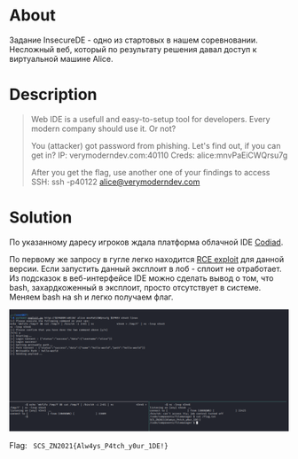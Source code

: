 # About  

Задание InsecureDE - одно из стартовых в нашем соревновании. Несложный веб, который по результату решения давал доступ к виртуальной машине Alice.

# Description

> Web IDE is a usefull and easy-to-setup tool for developers. Every modern company should use it. Or not?
>
> You (attacker) got password from phishing. Let's find out, if you can get in? IP: verymoderndev.com:40110 Creds: alice:mnvPaEiCWQrsu7g
>
> After you get the flag, use another one of your findings to access SSH: ssh -p40122 alice@verymoderndev.com


# Solution

По указанному даресу игроков ждала платформа облачной IDE [Codiad](http://codiad.com/). 

По первому же запросу в гугле легко находится [RCE exploit](https://www.exploit-db.com/exploits/49705) для данной версии.
Если запустить данный эксплоит в лоб - сплоит не отработает. Из подсказок в веб-интерфейсе IDE можно сделать вывод о том, что bash, захардкоженный в эксплоит, просто отсутствует в системе. Меняем bash на sh и легко получаем флаг.

![![InsecureDE exploit](/InsecureDE/exploit.png "InsecureDE exploit")](/InsecureDE/exploit.png)  


Flag: <code> SCS_ZN2021{Alw4ys_P4tch_y0ur_1DE!} </code>
